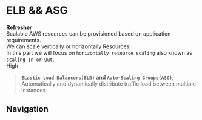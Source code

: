 # ELB && ASG

**Refresher**</br>
Scalable AWS resources can be provisioned based on application requirements.</br>
We can scale vertically or horizontally Resources.</br>
In this part we will focus on `horizontally resource scaling` also known as `scaling In or Out`.</br>
High
>**`ELastic Load Balancers(ELB)` and `Auto-Scaling Groups(ASG)`**, Automatically and dynamically distribute traffic load between multiple instances.

## Navigation
